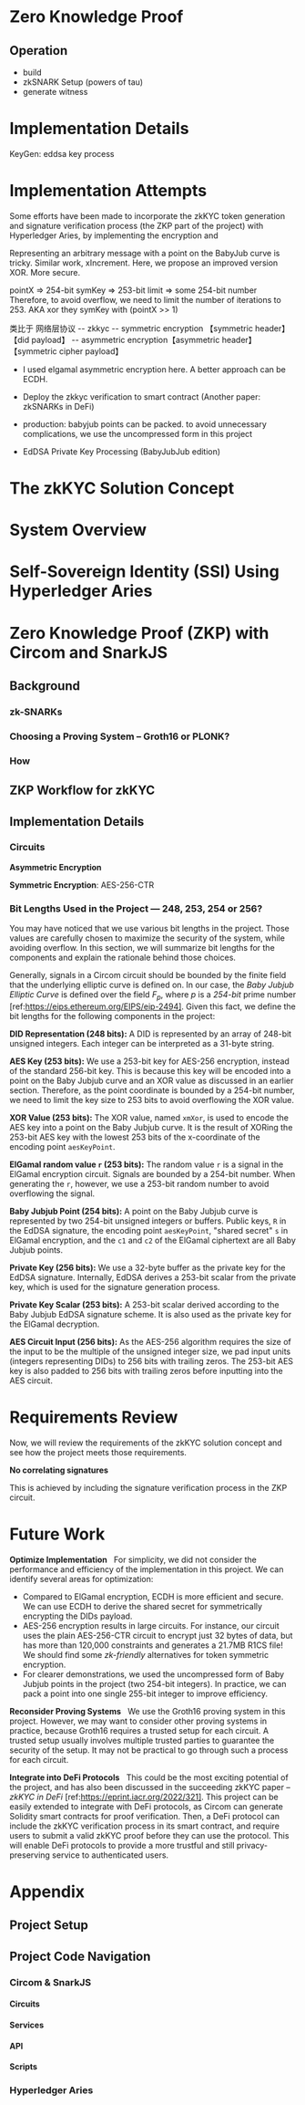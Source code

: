 



# Zero Knowledge Proof

## Operation
- build
- zkSNARK Setup (powers of tau)
- generate witness


# Implementation Details
KeyGen: eddsa key process

# Implementation Attempts

Some efforts have been made to incorporate the zkKYC token generation and signature verification process (the ZKP part of the project) with Hyperledger Aries, by implementing the encryption and 




Representing an arbitrary message with a point on the BabyJub curve is tricky. Similar work, xIncrement. Here, we propose an improved version XOR. More secure.

pointX => 254-bit
symKey => 253-bit
limit => some 254-bit number
Therefore, to avoid overflow, we need to limit the number of iterations to 253. AKA xor they symKey with (pointX >> 1)


类比于 网络层协议
-- zkkyc
-- symmetric encryption 【symmetric header】【did payload】
-- asymmetric encryption【asymmetric header】【symmetric cipher payload】


- I used elgamal asymmetric encryption here. A better approach can be ECDH.
- Deploy the zkkyc verification to smart contract (Another paper: zkSNARKs in DeFi)

- production: babyjub points can be packed. to avoid unnecessary complications, we use the uncompressed form in this project

- EdDSA Private Key Processing (BabyJubJub edition)

# The zkKYC Solution Concept

# System Overview


# Self-Sovereign Identity (SSI) Using Hyperledger Aries

# Zero Knowledge Proof (ZKP) with Circom and SnarkJS

## Background
### zk-SNARKs

### Choosing a Proving System – Groth16 or PLONK?

### How 

## ZKP Workflow for zkKYC

## Implementation Details
### Circuits
__Asymmetric Encryption__

__Symmetric Encryption__: AES-256-CTR

### Bit Lengths Used in the Project — 248, 253, 254 or 256?
You may have noticed that we use various bit lengths in the project.
Those values are carefully chosen to maximize the security of the system, while avoiding overflow.
In this section, we will summarize bit lengths for the components and explain the rationale behind those choices.

Generally, signals in a Circom circuit should be bounded by the finite field that the underlying elliptic curve is defined on.
In our case, the _Baby Jubjub Elliptic Curve_ is defined over the field $F_p$, where $p$ is a _254-bit_ prime number [ref:https://eips.ethereum.org/EIPS/eip-2494].
Given this fact, we define the bit lengths for the following components in the project:

__DID Representation (248 bits):__ A DID is represented by an array of 248-bit unsigned integers. Each integer can be interpreted as a 31-byte string.

__AES Key (253 bits):__ We use a 253-bit key for AES-256 encryption, instead of the standard 256-bit key.
This is because this key will be encoded into a point on the Baby Jubjub curve and an XOR value as discussed in an earlier section.
Therefore, as the point coordinate is bounded by a 254-bit number, we need to limit the key size to 253 bits to avoid overflowing the XOR value.

__XOR Value (253 bits):__ The XOR value, named `xmXor`, is used to encode the AES key into a point on the Baby Jubjub curve. It is the result of XORing the 253-bit AES key with the lowest 253 bits of the x-coordinate of the encoding point `aesKeyPoint`.

__ElGamal random value `r` (253 bits):__ The random value `r` is a signal in the ElGamal encryption circuit. Signals are bounded by a 254-bit number. When generating the `r`, however, we use a 253-bit random number to avoid overflowing the signal.

__Baby Jubjub Point (254 bits):__ A point on the Baby Jubjub curve is represented by two 254-bit unsigned integers or buffers.
Public keys, `R` in the EdDSA signature, the encoding point `aesKeyPoint`, "shared secret" `s` in ElGamal encryption, and the `c1` and `c2` of the ElGamal ciphertext are all Baby Jubjub points.

__Private Key (256 bits):__ We use a 32-byte buffer as the private key for the EdDSA signature.
Internally, EdDSA derives a 253-bit scalar from the private key, which is used for the signature generation process.

__Private Key Scalar (253 bits):__ A 253-bit scalar derived according to the Baby Jubjub EdDSA signature scheme. It is also used as the private key for the ElGamal decryption.

__AES Circuit Input (256 bits):__ As the AES-256 algorithm requires the size of the input to be the multiple of the unsigned integer size, we pad input units (integers representing DIDs) to 256 bits with trailing zeros.
The 253-bit AES key is also padded to 256 bits with trailing zeros before inputting into the AES circuit.

# Requirements Review
Now, we will review the requirements of the zkKYC solution concept and see how the project meets those requirements.

__No correlating signatures__

This is achieved by including the signature verification process in the ZKP circuit.

# Future Work
__Optimize Implementation__ &nbsp; For simplicity, we did not consider the performance and efficiency of the implementation in this project.
We can identify several areas for optimization:

- Compared to ElGamal encryption, ECDH is more efficient and secure. We can use ECDH to derive the shared secret for symmetrically encrypting the DIDs payload.
- AES-256 encryption results in large circuits. For instance, our circuit uses the plain AES-256-CTR circuit to encrypt just 32 bytes of data, but has more than 120,000 constraints and generates a 21.7MB R1CS file! We should find some _zk-friendly_ alternatives for token symmetric encryption.
- For clearer demonstrations, we used the uncompressed form of Baby Jubjub points in the project (two 254-bit integers). In practice, we can pack a point into one single 255-bit integer to improve efficiency.

__Reconsider Proving Systems__ &nbsp; We use the Groth16 proving system in this project. However, we may want to consider other proving systems in practice, because Groth16 requires a trusted setup for each circuit.
A trusted setup usually involves multiple trusted parties to guarantee the security of the setup. It may not be practical to go through such a process for each circuit.

__Integrate into DeFi Protocols__ &nbsp; This could be the most exciting potential of the project, and has also been discussed in the succeeding zkKYC paper – _zkKYC in DeFi_ [ref:https://eprint.iacr.org/2022/321]. This project can be easily extended to integrate with DeFi protocols, as Circom can generate Solidity smart contracts for proof verification. Then, a DeFi protocol can include the zkKYC verification process in its smart contract, and require users to submit a valid zkKYC proof before they can use the protocol. This will enable DeFi protocols to provide a more trustful and still privacy-preserving service to authenticated users.

# Appendix
## Project Setup
## Project Code Navigation
### Circom & SnarkJS
#### Circuits
#### Services
#### API
#### Scripts

### Hyperledger Aries
